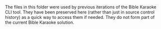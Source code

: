 The files in this folder were used by previous iterations of the Bible Karaoke CLI tool. They have been preserved here (rather than just in source control history) as a quick way to access them if needed. They do not form part of the current Bible Karaoke solution.
